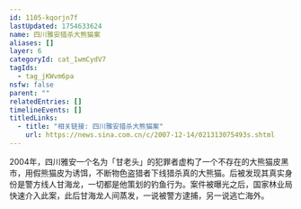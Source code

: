 ```yaml
---
id: 1105-kqorjn7f
lastUpdated: 1754633624
name: 四川雅安猎杀大熊猫案
aliases: []
layer: 6
categoryId: cat_1wmCydV7
tagIds:
  - tag_jKWvm6pa
nsfw: false
parent: ""
relatedEntries: []
timelineEvents: []
titledLinks:
  - title: "相关链接: 四川雅安猎杀大熊猫案"
    url: https://news.sina.com.cn/c/2007-12-14/021313075493s.shtml
---
```


2004年，四川雅安一个名为「甘老头」的犯罪者虚构了一个不存在的大熊猫皮黑市，用假熊猫皮为诱饵，不断物色盗猎者下线猎杀真的大熊猫。后被发现其真实身份是警方线人甘海龙，一切都是他策划的钓鱼行为。案件被曝光之后，国家林业局快速介入此案，此后甘海龙人间蒸发，一说被警方逮捕，另一说逃亡海外。